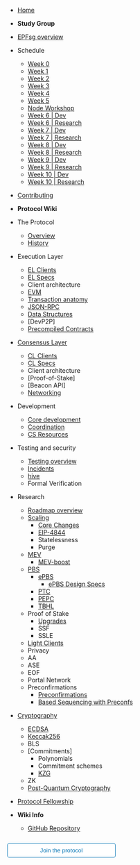 - [Home](readme.md)
- **Study Group**
- [EPFsg overview](/eps/intro.md)
- Schedule
  - [Week 0](/eps/week0.md)
  - [Week 1](/eps/week1.md)
  - [Week 2](/eps/week2.md)
  - [Week 3](/eps/week3.md)
  - [Week 4](/eps/week4.md)
  - [Week 5](/eps/week5.md)
  - [Node Workshop](/eps/nodes_workshop.md)
  - [Week 6 | Dev](/eps/week6-dev.md)
  - [Week 6 | Research](/eps/week6-research.md)
  - [Week 7 | Dev](/eps/week7-dev.md)
  - [Week 7 | Research](/eps/week7-research.md)
  - [Week 8 | Dev](/eps/week8-dev.md)
  - [Week 8 | Research](/eps/week8-research.md)
  - [Week 9 | Dev](/eps/week9-dev.md)
  - [Week 9 | Research](/eps/week9-research.md)
  - [Week 10 | Dev](/eps/week10-dev.md)
  - [Week 10 | Research](/eps/week10-research.md)
- [Contributing](contributing.md)
- **Protocol Wiki**
- The Protocol
  - [Overview](/wiki/protocol/overview.md)
  - [History](/wiki/protocol/history.md)
- Execution Layer
  - [EL Clients](/wiki/EL/el-clients.md)
  - [EL Specs](/wiki/EL/el-specs.md)
  - Client architecture
  - [EVM](/wiki/EL/evm.md)
  - [Transaction anatomy](/wiki/EL/transaction.md)
  - [JSON-RPC](/wiki/EL/JSON-RPC.md)
  - [Data Structures](/wiki/EL/data-structures.md)
  - [DevP2P]
  - [Precompiled Contracts](/wiki/EL/precompiled-contracts.md)
- [Consensus Layer](/wiki/CL/overview.md)
  - [CL Clients](/wiki/CL/cl-clients.md)
  - [CL Specs](/wiki/CL/cl-specs.md)
  - Client architecture
  - [Proof-of-Stake]
  - [Beacon API]
  - [Networking](/wiki/CL/cl-networking.md)
- Development
  - [Core development](/wiki/dev/core-development.md)
  - [Coordination](/wiki/protocol/pm.md)
  - [CS Resources](/wiki/dev/cs-resources.md)
- Testing and security
  - [Testing overview](/wiki/testing/overview.md)
  - [Incidents](/wiki/testing/incidents.md)
  - [hive](/wiki/testing/hive.md)
  - Formal Verification
- Research
  - [Roadmap overview](/wiki/research/roadmap.md)
  - [Scaling](/wiki/research/scaling/scaling.md)
    - [Core Changes](/wiki/research/scaling/core-changes/core-changes.md)
    - [EIP-4844](/wiki/research/scaling/core-changes/eip-4844.md)
    - Statelessness
    - Purge
  - [MEV](/wiki/research/PBS/mev.md)
    - [MEV-boost](/wiki/research/PBS/mev-boost.md)
  - [PBS](/wiki/research/PBS/pbs.md)
    - [ePBS](/wiki/research/PBS/ePBS.md)
      - [ePBS Design Specs](/wiki/research/PBS/ePBS-Specs.md)
    - [PTC](/wiki/research/PBS/PTC.md)
    - [PEPC](/wiki/research/PBS/PEPC.md)
    - [TBHL](/wiki/research/PBS/TBHL.md)
  - Proof of Stake
    - [Upgrades](/docs/wiki/research/cl-upgrades.md)
    - SSF
    - SSLE
  - [Light Clients](/wiki/research/light-clients.md)
  - Privacy
  - AA
  - ASE
  - EOF
  - Portal Network
  - Preconfirmations
    - [Preconfirmations](/wiki/research/Preconfirmations/Preconfirmations.md)
    - [Based Sequencing with Preconfs](/wiki/research/Preconfirmations/BasedSequencingPreconfs.md)
- [Cryptography](/wiki/Cryptography/intro.md)
  - [ECDSA](/wiki/Cryptography/ecdsa.md) 
  - [Keccak256](/wiki/Cryptography/keccak256.md)
  - BLS
  - [Commitments]
    - Polynomials
    - Commitment schemes
    - [KZG](/docs/wiki/Cryptography/KZG.md)
  - ZK
  - [Post-Quantum Cryptography](/wiki/Cryptography/post-quantum-cryptography.md)
- [Protocol Fellowship](/wiki/epf.md)

- **Wiki Info**
  - [GitHub Repository](https://github.com/eth-protocol-fellows/protocol-studies)

<form action="https://epf.wiki/#/eps/intro" target="_blank">
  <input type="submit" value="Join the protocol" style="cursor: pointer;margin-top:12px;padding:8px;background-color:#FFFFFF;border:1px solid #0374B5;border-radius:.25rem;color:#0374B5;display:inline-block;text-align:center;text-decoration:none;width:250px;-webkit-text-size-adjust:none;mso-hide:all;" />
</form>
